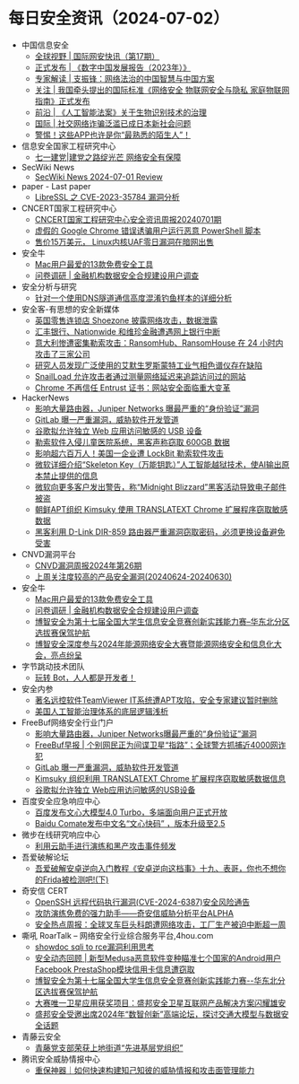 # 每日安全资讯（2024-07-02）

- 中国信息安全
  - [全球视野 | 国际网安快讯（第17期）](https://mp.weixin.qq.com/s?__biz=MzA5MzE5MDAzOA==&mid=2664217857&idx=1&sn=c2eec22ef3e1b502a5f8a9fc45b93562&chksm=8b59bff8bc2e36ee122c510d5692b622b285f0717449a1aed049e54884e834f6e680a2548d81&scene=58&subscene=0#rd)
  - [正式发布 | 《数字中国发展报告（2023年）》](https://mp.weixin.qq.com/s?__biz=MzA5MzE5MDAzOA==&mid=2664217857&idx=2&sn=a1cee7582f6d22fca01e93dada4b79ca&chksm=8b59bff8bc2e36eee457d6b71e51e5b02615aee993bc054eb5d724c4fc750aec394eb8f0a48a&scene=58&subscene=0#rd)
  - [专家解读 | 支振锋：网络法治的中国智慧与中国方案](https://mp.weixin.qq.com/s?__biz=MzA5MzE5MDAzOA==&mid=2664217857&idx=3&sn=bdd17e4f9691222ebb8cb7166eb101e1&chksm=8b59bff8bc2e36ee6f2a4a76278da01ffc62a6161dc88679694a5662dd9b0687fe80054edaab&scene=58&subscene=0#rd)
  - [关注 | 我国牵头提出的国际标准《网络安全 物联网安全与隐私 家庭物联网指南》正式发布](https://mp.weixin.qq.com/s?__biz=MzA5MzE5MDAzOA==&mid=2664217857&idx=4&sn=ea82ef224a7caa5de089efdeb7f9de4f&chksm=8b59bff8bc2e36eeb9a9643719784c71b2cbac73d4d3cd90dcce4535cc8fd686be1515d8e63a&scene=58&subscene=0#rd)
  - [前沿 | 《人工智能法案》关于生物识别技术的治理](https://mp.weixin.qq.com/s?__biz=MzA5MzE5MDAzOA==&mid=2664217857&idx=5&sn=eca67a6d5173f6a115ef7734f9ee8cfd&chksm=8b59bff8bc2e36ee52cb80d270674c8cf3ca3d9e5831322b992004179b7ab6818c556302fa6b&scene=58&subscene=0#rd)
  - [国际 | 社交网络诈骗泛滥已成日本新社会问题](https://mp.weixin.qq.com/s?__biz=MzA5MzE5MDAzOA==&mid=2664217857&idx=6&sn=773969a09d37430c4a557ab12a1c08b0&chksm=8b59bff8bc2e36ee50391eaa666087952790a27f47c708e8f0c617a06c541e774a1d336efa03&scene=58&subscene=0#rd)
  - [警惕！这些APP也许是你“最熟悉的陌生人”！](https://mp.weixin.qq.com/s?__biz=MzA5MzE5MDAzOA==&mid=2664217857&idx=7&sn=eccf29665162f736b01b5a189e397be3&chksm=8b59bff8bc2e36eef5e71ef9337f556e061695375cf90059d0caf64159d8da2b1a366692cdfb&scene=58&subscene=0#rd)
- 信息安全国家工程研究中心
  - [七一建党|建党之路绽光芒 网络安全有保障](https://mp.weixin.qq.com/s?__biz=MzU5OTQ0NzY3Ng==&mid=2247497008&idx=1&sn=91b72877b0aafa6a719a67faa4d27971&chksm=feb67423c9c1fd351995acf292456d0db39e64726beceb68cb9f9d5f8e7cdc09be396e3c3e25&scene=58&subscene=0#rd)
- SecWiki News
  - [SecWiki News 2024-07-01 Review](http://www.sec-wiki.com/?2024-07-01)
- paper - Last paper
  - [LibreSSL 之 CVE-2023-35784 漏洞分析](https://paper.seebug.org/3189/)
- CNCERT国家工程研究中心
  - [CNCERT国家工程研究中心安全资讯周报20240701期](https://mp.weixin.qq.com/s?__biz=MzUzNDYxOTA1NA==&mid=2247545625&idx=1&sn=510abde9e66f2237d8a1c4f761c7b7c2&chksm=fa9385d8cde40ccecafea282b4f148110a0fa5b75e26beedfdd1676b836a5441407da8b5ce1a&scene=58&subscene=0#rd)
  - [虚假的 Google Chrome 错误诱骗用户运行恶意 PowerShell 脚本](https://mp.weixin.qq.com/s?__biz=MzUzNDYxOTA1NA==&mid=2247545625&idx=2&sn=b08ed1dce1f542d7b53a3ac6a9988a4e&chksm=fa9385d8cde40cced0fccd76bc01c08e37a2756a6b94b80bbbe09d0d9831a70f45e027c40973&scene=58&subscene=0#rd)
  - [售价15万美元， Linux内核UAF零日漏洞在暗网出售](https://mp.weixin.qq.com/s?__biz=MzUzNDYxOTA1NA==&mid=2247545625&idx=3&sn=c8fb7ac2663ccd0375b830fbfbe40a2e&chksm=fa9385d8cde40ccee5c177614fe3af26d655e9ab43b52cf0a33d65ad359e03d18dd426152516&scene=58&subscene=0#rd)
- 安全牛
  - [Mac用户最爱的13款免费安全工具](https://mp.weixin.qq.com/s?__biz=MjM5Njc3NjM4MA==&mid=2651130868&idx=1&sn=83ea1c609b14a6b3578694a915c640a5&chksm=bd15bb278a623231f9a3ff7b6c3c9bd88650b6c7d9aaefbd59291141a45914942a196133bd13&scene=58&subscene=0#rd)
  - [问卷调研 | 金融机构数据安全合规建设用户调查](https://mp.weixin.qq.com/s?__biz=MjM5Njc3NjM4MA==&mid=2651130868&idx=2&sn=69636c01c96fcf1727a810afe821eed9&chksm=bd15bb278a62323115a0e1d30fd63205e876a439cefcaadf6fb9451250d652c1c385e7522fd5&scene=58&subscene=0#rd)
- 安全分析与研究
  - [针对一个使用DNS隧道通信高度混淆钓鱼样本的详细分析](https://mp.weixin.qq.com/s?__biz=MzA4ODEyODA3MQ==&mid=2247488439&idx=1&sn=2d98183fd07377dcfef2011034f7782e&chksm=902fbc9fa7583589d2005a5c58704d609d777086b008a1ece3947cf73373e06a504c49bfcaf0&scene=58&subscene=0#rd)
- 安全客-有思想的安全新媒体
  - [英国零售连锁店 Shoezone 披露网络攻击，数据泄露](https://www.anquanke.com/post/id/297611)
  - [汇丰银行、Nationwide 和维珍金融遭遇网上银行中断](https://www.anquanke.com/post/id/297608)
  - [意大利惨遭密集勒索攻击：RansomHub、RansomHouse 在 24 小时内攻击了三家公司](https://www.anquanke.com/post/id/297605)
  - [研究人员发现广泛使用的艾默生罗斯蒙特工业气相色谱仪存在缺陷](https://www.anquanke.com/post/id/297602)
  - [SnailLoad 允许攻击者通过测量网络延迟来追踪访问过的网站](https://www.anquanke.com/post/id/297599)
  - [Chrome 不再信任 Entrust 证书：网站安全面临重大变革](https://www.anquanke.com/post/id/297595)
- HackerNews
  - [影响大量路由器，Juniper Networks 曝最严重的“身份验证”漏洞](https://hackernews.cc/archives/53514)
  - [GitLab 曝一严重漏洞，威胁软件开发管道](https://hackernews.cc/archives/53508)
  - [谷歌拟允许独立 Web 应用访问敏感的 USB 设备](https://hackernews.cc/archives/53506)
  - [勒索软件入侵儿童医院系统，黑客声称窃取 600GB 数据](https://hackernews.cc/archives/53498)
  - [影响超六百万人！美国一企业遭 LockBit 勒索软件攻击](https://hackernews.cc/archives/53495)
  - [微软详细介绍“Skeleton Key（万能钥匙）”人工智能越狱技术，使AI输出原本禁止提供的信息](https://hackernews.cc/archives/53493)
  - [微软向更多客户发出警告，称“Midnight Blizzard”黑客活动导致电子邮件被盗](https://hackernews.cc/archives/53491)
  - [朝鲜APT组织 Kimsuky 使用 TRANSLATEXT Chrome 扩展程序窃取敏感数据](https://hackernews.cc/archives/53485)
  - [黑客利用 D-Link DIR-859 路由器严重漏洞窃取密码，必须更换设备避免受害](https://hackernews.cc/archives/53478)
- CNVD漏洞平台
  - [CNVD漏洞周报2024年第26期](https://mp.weixin.qq.com/s?__biz=MzU3ODM2NTg2Mg==&mid=2247494959&idx=1&sn=ae79f30b8aafe49e53ea4afca0da8c31&chksm=fd74dde6ca0354f08071274e2e610f385c6b4fcfd3edd87c5107631e04baa35cb178960d3529&scene=58&subscene=0#rd)
  - [上周关注度较高的产品安全漏洞(20240624-20240630)](https://mp.weixin.qq.com/s?__biz=MzU3ODM2NTg2Mg==&mid=2247494959&idx=2&sn=0320ca35f1b70fe13692b868354a82dc&chksm=fd74dde6ca0354f03f801a9e2cbaab8db21727546aec6437b14a2aeed70bdf0869017b56a25f&scene=58&subscene=0#rd)
- 安全牛
  - [Mac用户最爱的13款免费安全工具](https://www.aqniu.com/vendor/105400.html)
  - [问卷调研 | 金融机构数据安全合规建设用户调查](https://www.aqniu.com/vendor/105401.html)
  - [博智安全为第十七届全国大学生信息安全竞赛创新实践能力赛–华东北分区选拔赛保驾护航](https://www.aqniu.com/vendor/105378.html)
  - [博智安全深度参与2024年能源网络安全大赛暨能源网络安全和信息化大会，亮点纷呈](https://www.aqniu.com/vendor/105379.html)
- 字节跳动技术团队
  - [玩转 Bot，人人都是开发者！](https://mp.weixin.qq.com/s?__biz=MzI1MzYzMjE0MQ==&mid=2247507971&idx=1&sn=8693601fd7a068ee963c5c27944ef9b3&chksm=e9d36be1dea4e2f7d6b21aa5b6b25e2c8dd99ea7e530e578715df7f84cb2eeb4f78d34fccb57&scene=58&subscene=0#rd)
- 安全内参
  - [著名远控软件TeamViewer IT系统遭APT攻陷，安全专家建议暂时删除](https://mp.weixin.qq.com/s?__biz=MzI4NDY2MDMwMw==&mid=2247512068&idx=1&sn=62d0915ab5b60f2ef8df42702e8063b5&chksm=ebfaf724dc8d7e328a64b37cad9e23ebf150d982850c2f0bbb28bcd9ef2a820c1347bbff62b8&scene=58&subscene=0#rd)
  - [美国人工智能治理体系的底层逻辑浅析](https://mp.weixin.qq.com/s?__biz=MzI4NDY2MDMwMw==&mid=2247512068&idx=2&sn=a2e305de9218f40ce48b66faf9f038bc&chksm=ebfaf724dc8d7e32aab5c6606d6deea762c4dd235777b2719f36be338d77c4b39f9799e781af&scene=58&subscene=0#rd)
- FreeBuf网络安全行业门户
  - [影响大量路由器，Juniper Networks曝最严重的“身份验证”漏洞](https://www.freebuf.com/news/404900.html)
  - [FreeBuf早报 | 个别网民正为间谍卫星“指路”；全球警方抓捕近4000网诈犯](https://www.freebuf.com/news/404890.html)
  - [GitLab 曝一严重漏洞，威胁软件开发管道](https://www.freebuf.com/news/404873.html)
  - [Kimsuky 组织利用 TRANSLATEXT Chrome 扩展程序窃取敏感数据信息](https://www.freebuf.com/news/404872.html)
  - [谷歌拟允许独立 Web应用访问敏感的USB设备](https://www.freebuf.com/news/404867.html)
- 百度安全应急响应中心
  - [百度发布文心大模型4.0 Turbo，多端面向用户正式开放](https://mp.weixin.qq.com/s?__biz=MzA4ODc0MTIwMw==&mid=2652540889&idx=1&sn=479c117a85065076f02bb359e7a21c0f&chksm=8bcbabe5bcbc22f3c4f5a24bc20b9dcb0804c3c1beb640aca152d71c4acd5283ae76a675a2bf&scene=58&subscene=0#rd)
  - [Baidu Comate发布中文名“文心快码” ，版本升级至2.5](https://mp.weixin.qq.com/s?__biz=MzA4ODc0MTIwMw==&mid=2652540889&idx=2&sn=a179af3dfa9372cad86df96b1fec2017&chksm=8bcbabe5bcbc22f3f3bd9e94a415e089a9d2305e22082fc593a3d01f83de1530937865e1630c&scene=58&subscene=0#rd)
- 微步在线研究响应中心
  - [利用云助手进行演练和黑产攻击事件频发](https://mp.weixin.qq.com/s?__biz=Mzg5MTc3ODY4Mw==&mid=2247506175&idx=1&sn=70182d6a5afbe21ab1047168977122f2&chksm=cfcabbebf8bd32fd79ac6953f9f0b1f8fe0217e72136458deca9f01d6f58f9c8bd3e6e916705&scene=58&subscene=0#rd)
- 吾爱破解论坛
  - [吾爱破解安卓逆向入门教程《安卓逆向这档事》十九、表哥，你也不想你的Frida被检测吧!(下)](https://mp.weixin.qq.com/s?__biz=MjM5Mjc3MDM2Mw==&mid=2651140730&idx=1&sn=35c28447e545cfca350016102548d63b&chksm=bd50a22e8a272b3820b8289e4b53222643fa91a8f1fc1a06328f73c3f2572d771cc051659d44&scene=58&subscene=0#rd)
- 奇安信 CERT
  - [OpenSSH 远程代码执行漏洞(CVE-2024-6387)安全风险通告](https://mp.weixin.qq.com/s?__biz=MzU5NDgxODU1MQ==&mid=2247501517&idx=1&sn=2c24ec57c7a0b725973a2b588dd07fbc&chksm=fe79e255c90e6b438d046237314e4ad411dfbd947a699e92762dd186271fcf204c1834a98237&scene=58&subscene=0#rd)
  - [攻防演练免费的强力助手——奇安信威胁分析平台ALPHA](https://mp.weixin.qq.com/s?__biz=MzU5NDgxODU1MQ==&mid=2247501517&idx=2&sn=00854ac0bd42bbcde65a2ffd3d420663&chksm=fe79e255c90e6b4378c07a86928312a05e60a74cf68a361a1c7df5088212e72800559367ba17&scene=58&subscene=0#rd)
  - [安全热点周报：全球叉车巨头科朗遭网络攻击，工厂生产被迫中断超一周](https://mp.weixin.qq.com/s?__biz=MzU5NDgxODU1MQ==&mid=2247501517&idx=3&sn=56dde274f6b48d17aaa8abd6682ee1b0&chksm=fe79e255c90e6b432c45877641e68cc82117089b5d92765940488a22bb5437ef88cfc02ea8ad&scene=58&subscene=0#rd)
- 嘶吼 RoarTalk – 网络安全行业综合服务平台,4hou.com
  - [showdoc sqli to rce漏洞利用思考](https://www.4hou.com/posts/XPxA)
  - [安全动态回顾 | 新型Medusa恶意软件变种瞄准七个国家的Android用户 Facebook PrestaShop模块信用卡信息遭窃取](https://www.4hou.com/posts/2X4N)
  - [博智安全为第十七届全国大学生信息安全竞赛创新实践能力赛--华东北分区选拔赛保驾护航](https://www.4hou.com/posts/1M1P)
  - [大赛唯一卫星应用获奖项目：盛邦安全卫星互联网产品解决方案闪耀雄安](https://www.4hou.com/posts/W1Ov)
  - [盛邦安全受邀出席2024年“数智创新”高端论坛，探讨交通大模型与数据安全话题](https://www.4hou.com/posts/VWpW)
- 青藤云安全
  - [青藤党支部荣获上地街道“先进基层党组织”](https://mp.weixin.qq.com/s?__biz=MzAwNDE4Mzc1NA==&mid=2650848908&idx=1&sn=15d7666f5e869022677b251b02ad80fd&chksm=80dbdd29b7ac543fb209d152b3ae4e32067ed0b0fe88a53503289685467213c2d47518ebf10c&scene=58&subscene=0#rd)
- 腾讯安全威胁情报中心
  - [重保神器｜如何快速构建知己知彼的威胁情报和攻击面管理能力](https://mp.weixin.qq.com/s?__biz=MzI5ODk3OTM1Ng==&mid=2247509301&idx=1&sn=1c83bd3c6f773818cc117bc3bbe3e716&chksm=ec9f7c46dbe8f55086d8784500e0e075a1a83df5e0e221447af97f012b80148c5881145523c4&scene=58&subscene=0#rd)
